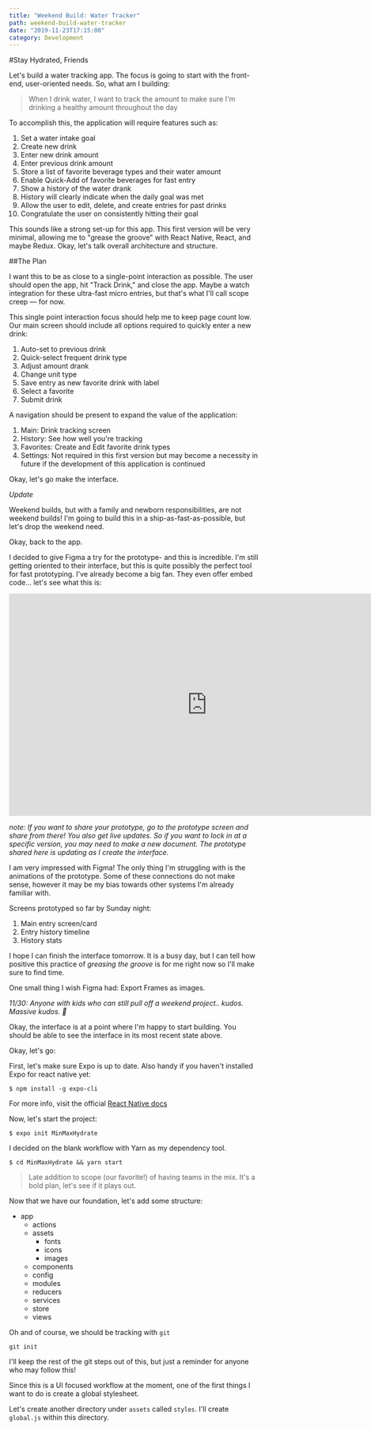 ```yaml
---
title: "Weekend Build: Water Tracker"
path: weekend-build-water-tracker
date: "2019-11-23T17:15:00"
category: Development
---
```


#Stay Hydrated, Friends

Let's build a water tracking app. The focus is going to start with the front-end, user-oriented needs. So, what am I building:

> When I drink water, I want to track the amount to make sure I'm drinking a healthy amount throughout the day

To accomplish this, the application will require features such as:

1. Set a water intake goal
1. Create new drink
1. Enter new drink amount
1. Enter previous drink amount
1. Store a list of favorite beverage types and their water amount
1. Enable Quick-Add of favorite beverages for fast entry
1. Show a history of the water drank
1. History will clearly indicate when the daily goal was met
1. Allow the user to edit, delete, and create entries for past drinks
1. Congratulate the user on consistently hitting their goal

This sounds like a strong set-up for this app. This first version will be very minimal, allowing me to "grease the groove" with React Native, React, and maybe Redux. Okay, let's talk overall architecture and structure.

##The Plan

I want this to be as close to a single-point interaction as possible. The user should open the app, hit "Track Drink," and close the app. Maybe a watch integration for these ultra-fast micro entries, but that's what I'll call scope creep &mdash; for now.

This single point interaction focus should help me to keep page count low. Our main screen should include all options required to quickly enter a new drink:

1. Auto-set to previous drink
1. Quick-select frequent drink type
1. Adjust amount drank
1. Change unit type
1. Save entry as new favorite drink with label
1. Select a favorite
1. Submit drink

A navigation should be present to expand the value of the application:

1. Main: Drink tracking screen
1. History: See how well you're tracking
1. Favorites: Create and Edit favorite drink types
1. Settings: Not required in this first version but may become a necessity in future if the development of this application is continued

Okay, let's go make the interface.

*Update*

Weekend builds, but with a family and newborn responsibilities, are not weekend builds! I'm going to build this in a ship-as-fast-as-possible, but let's drop the weekend need.

Okay, back to the app.

I decided to give Figma a try for the prototype- and this is incredible. I'm still getting oriented to their interface, but this is quite possibly the perfect tool for fast prototyping. I've already become a big fan. They even offer embed code... let's see what this is:

<iframe style="border: none;" width="800" height="450" src="https://www.figma.com/embed?embed_host=share&url=https%3A%2F%2Fwww.figma.com%2Fproto%2Fb4mhtPcDaQ5F07AOohVK8O%2FMinMaxHydrate%3Fnode-id%3D6%253A6%26scaling%3Dscale-down" allowfullscreen></iframe>

*note: If you want to share your prototype, go to the prototype screen and share from there! You also get live updates. So if you want to lock in at a specific version, you may need to make a new document. The prototype shared here is updating as I create the interface.*

I am very impressed with Figma! The only thing I'm struggling with is the animations of the prototype. Some of these connections do not make sense, however it may be my bias towards other systems I'm already familiar with.

Screens prototyped so far by Sunday night:

1. Main entry screen/card
1. Entry history timeline
1. History stats

I hope I can finish the interface tomorrow. It is a busy day, but I can tell how positive this practice of *greasing the groove* is for me right now so I'll make sure to find time.

One small thing I wish Figma had: Export Frames as images.

*11/30: Anyone with kids who can still pull off a weekend project.. kudos. Massive kudos. 🙌*

Okay, the interface is at a point where I'm happy to start building. You should be able to see the interface in its most recent state above.

Okay, let's go:

First, let's make sure Expo is up to date. Also handy if you haven't installed Expo for react native yet:

    $ npm install -g expo-cli

For more info, visit the official [React Native docs](https://facebook.github.io/react-native/docs/getting-started)

Now, let's start the project:

    $ expo init MinMaxHydrate

I decided on the blank workflow with Yarn as my dependency tool.

    $ cd MinMaxHydrate && yarn start

> Late addition to scope (our favorite!) of having teams in the mix. It's a bold plan, let's see if it plays out.

Now that we have our foundation, let's add some structure:

- app
  - actions
  - assets
    - fonts
    - icons
    - images
  - components
  - config
  - modules
  - reducers
  - services
  - store
  - views

Oh and of course, we should be tracking with `git`

    git init

I'll keep the rest of the git steps out of this, but just a reminder for anyone who may follow this!

Since this is a UI focused workflow at the moment, one of the first things I want to do is create a global stylesheet.

Let's create another directory under `assets` called `styles`. I'll create `global.js` within this directory.
